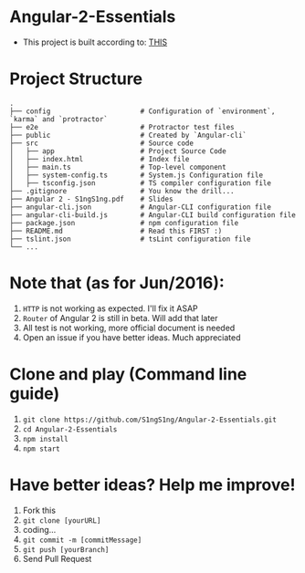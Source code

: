 # Angular-2-Essentials
* This project is built according to: [THIS](http://www.lynda.com/AngularJS-tutorials/AngularJS-2-Essential-Training/422834-2.html)

# Project Structure
    .
    ├── config                      # Configuration of `environment`, `karma` and `protractor`
    ├── e2e                         # Protractor test files
    ├── public                      # Created by `Angular-cli`
    ├── src                         # Source code
    │   ├── app                     # Project Source Code
    │   ├── index.html              # Index file
    │   ├── main.ts                 # Top-level component
    │   ├── system-config.ts        # System.js Configuration file
    │   ├── tsconfig.json           # TS compiler configuration file
    ├── .gitignore                  # You know the drill...
    ├── Angular 2 - S1ngS1ng.pdf    # Slides
    ├── angular-cli.json            # Angular-CLI configuration file
    ├── angular-cli-build.js        # Angular-CLI build configuration file
    ├── package.json                # npm configuration file
    ├── README.md                   # Read this FIRST :)
    ├── tslint.json                 # tsLint configuration file
    └── ...


# Note that (as for Jun/2016):
1. `HTTP` is not working as expected. I'll fix it ASAP
2. `Router` of Angular 2 is still in beta. Will add that later
3. All test is not working, more official document is needed
4. Open an issue if you have better ideas. Much appreciated

# Clone and play (Command line guide)
1. `git clone https://github.com/S1ngS1ng/Angular-2-Essentials.git`
2. `cd Angular-2-Essentials`
3. `npm install`
4. `npm start`

# Have better ideas? Help me improve!
1. Fork this
2. `git clone [yourURL]`
3. coding...
4. `git commit -m [commitMessage]`
5. `git push [yourBranch]`
6. Send Pull Request

